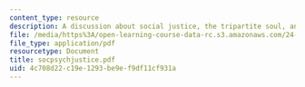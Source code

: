 ```yaml
---
content_type: resource
description: A discussion about social justice, the tripartite soul, and psychic justice.
file: /media/https%3A/open-learning-course-data-rc.s3.amazonaws.com/24-200-ancient-philosophy-fall-2004/4c708d22c19e1293be9ef9df11cf931a_socpsychjustice.pdf
file_type: application/pdf
resourcetype: Document
title: socpsychjustice.pdf
uid: 4c708d22-c19e-1293-be9e-f9df11cf931a
---
```

